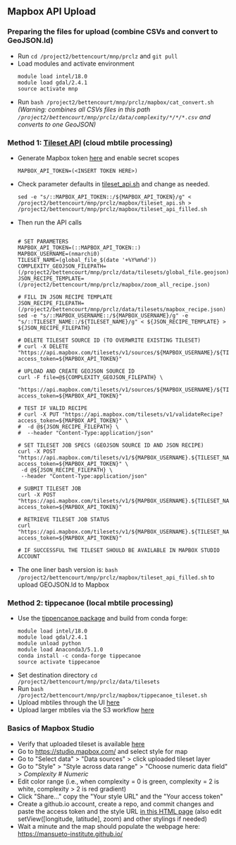 
## Mapbox API Upload ##

### Preparing the files for upload (combine CSVs and convert to GeoJSON.ld)  ###
* Run `cd /project2/bettencourt/mnp/prclz` and `git pull`
* Load modules and activate environment
  ``` 
  module load intel/18.0
  module load gdal/2.4.1 
  source activate mnp
  ```
* Run `bash /project2/bettencourt/mnp/prclz/mapbox/cat_convert.sh` 
  *(Warning: combines all CSVs files in this path `/project2/bettencourt/mnp/prclz/data/complexity/*/*/*.csv` and converts to one GeoJSON)*

 ### Method 1: [Tileset API](https://docs.mapbox.com/api/maps/#tilesets) (cloud mbtile processing) ###
 * Generate Mapbox token [here](https://account.mapbox.com/access-tokens/create) and enable secret scopes
    ```
    MAPBOX_API_TOKEN=(<INSERT TOKEN HERE>)
    ```
 * Check parameter defaults in [tileset_api.sh](https://github.com/mansueto-institute/prclz/blob/master/mapbox/tileset_api.sh) and change as needed.
    ```
    sed -e "s/::MAPBOX_API_TOKEN::/${MAPBOX_API_TOKEN}/g" < /project2/bettencourt/mnp/prclz/mapbox/tileset_api.sh > /project2/bettencourt/mnp/prclz/mapbox/tileset_api_filled.sh
    ```
 * Then run the API calls
    ```

    # SET PARAMETERS
    MAPBOX_API_TOKEN=(::MAPBOX_API_TOKEN::)
    MAPBOX_USERNAME=(nmarchi0)
    TILESET_NAME=(global_file_$(date '+%Y%m%d'))
    COMPLEXITY_GEOJSON_FILEPATH=(/project2/bettencourt/mnp/prclz/data/tilesets/global_file.geojson)
    JSON_RECIPE_TEMPLATE=(/project2/bettencourt/mnp/prclz/mapbox/zoom_all_recipe.json)

    # FILL IN JSON RECIPE TEMPLATE
    JSON_RECIPE_FILEPATH=(/project2/bettencourt/mnp/prclz/data/tilesets/mapbox_recipe.json)
    sed -e "s/::MAPBOX_USERNAME::/${MAPBOX_USERNAME}/g" -e "s/::TILESET_NAME::/${TILESET_NAME}/g" < ${JSON_RECIPE_TEMPLATE} > ${JSON_RECIPE_FILEPATH}

    # DELETE TILESET SOURCE ID (TO OVERWRITE EXISTING TILESET)
    # curl -X DELETE "https://api.mapbox.com/tilesets/v1/sources/${MAPBOX_USERNAME}/${TILESET_NAME}?access_token=${MAPBOX_API_TOKEN}"

    # UPLOAD AND CREATE GEOJSON SOURCE ID
    curl -F file=@${COMPLEXITY_GEOJSON_FILEPATH} \
      "https://api.mapbox.com/tilesets/v1/sources/${MAPBOX_USERNAME}/${TILESET_NAME}?access_token=${MAPBOX_API_TOKEN}"

    # TEST IF VALID RECIPE
    # curl -X PUT "https://api.mapbox.com/tilesets/v1/validateRecipe?access_token=${MAPBOX_API_TOKEN}" \
    #  -d @${JSON_RECIPE_FILEPATH} \
    #  --header "Content-Type:application/json"

    # SET TILESET JOB SPECS (GEOJSON SOURCE ID AND JSON RECIPE)
    curl -X POST "https://api.mapbox.com/tilesets/v1/${MAPBOX_USERNAME}.${TILESET_NAME}?access_token=${MAPBOX_API_TOKEN}" \
     -d @${JSON_RECIPE_FILEPATH} \
     --header "Content-Type:application/json"

    # SUBMIT TILESET JOB
    curl -X POST "https://api.mapbox.com/tilesets/v1/${MAPBOX_USERNAME}.${TILESET_NAME}/publish?access_token=${MAPBOX_API_TOKEN}"

    # RETRIEVE TILESET JOB STATUS
    curl "https://api.mapbox.com/tilesets/v1/${MAPBOX_USERNAME}.${TILESET_NAME}/status?access_token=${MAPBOX_API_TOKEN}"

    # IF SUCCESSFUL THE TILESET SHOULD BE AVAILABLE IN MAPBOX STUDIO ACCOUNT
    ```
 * The one liner bash version is: `bash /project2/bettencourt/mnp/prclz/mapbox/tileset_api_filled.sh` to upload GEOJSON.ld to Mapbox
 
 ### Method 2: tippecanoe (local mbtile processing) ###
 * Use the [tippencanoe package](https://github.com/mapbox/tippecanoe) and build from conda forge:
   ```
   module load intel/18.0
   module load gdal/2.4.1 
   module unload python
   module load Anaconda3/5.1.0
   conda install -c conda-forge tippecanoe
   source activate tippecanoe
   ```
 * Set destination directory `cd /project2/bettencourt/mnp/prclz/data/tilesets`
 * Run `bash /project2/bettencourt/mnp/prclz/mapbox/tippecanoe_tileset.sh`
 * Upload mbtiles through the UI [here](https://studio.mapbox.com/tilesets/)
 * Upload larger mbtiles via the S3 workflow [here](https://docs.mapbox.com/api/maps/#retrieve-s3-credentials)
 
  ### Basics of Mapbox Studio ###
  * Verify that uploaded tileset is available [here](https://studio.mapbox.com/tilesets/)
  * Go to https://studio.mapbox.com/ and select style for map
  * Go to "Select data" > "Data sources" > click uploaded tileset layer 
  * Go to "Style" > "Style across data range" > "Choose numeric data field" > *Complexity # Numeric*
  * Edit color range (i.e., when complexity = 0 is green, complexity = 2 is white, complexity > 2 is red gradient)
  * Click "Share..." copy the "Your style URL" and the "Your access token"
  * Create a github.io account, create a repo, and commit changes and paste the access token and the style URL [in this HTML page](https://github.com/mansueto-institute/mansueto-institute.github.io/blob/master/_includes/mapbox.html) (also edit setView([longitude, latitude], zoom) and other stylings if needed)
  * Wait a minute and the map should populate the webpage here: https://mansueto-institute.github.io/
 
